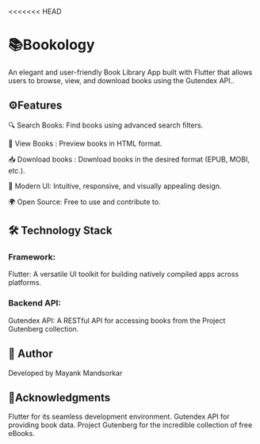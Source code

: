 <<<<<<< HEAD
# 📚Bookology

 An elegant and user-friendly Book Library App built with Flutter that allows users to browse, view, and download books using the Gutendex API..

## ⚙️Features
  🔍 Search Books: Find books using advanced search filters.

  📖 View Books : Preview books in HTML format.

  📥 Download books : Download books in the desired format (EPUB, MOBI, etc.).

  🎨 Modern UI: Intuitive, responsive, and visually appealing design.
  
  🌍 Open Source: Free to use and contribute to.

## 🛠️ Technology Stack
### Framework:
  Flutter: A versatile UI toolkit for building natively compiled apps across platforms.
### Backend API:
  Gutendex API: A RESTful API for accessing books from the Project Gutenberg collection.

## 👤 Author
 Developed by Mayank Mandsorkar

## 🌟Acknowledgments
 Flutter for its seamless development environment.
 Gutendex API for providing book data.
 Project Gutenberg for the incredible collection of free eBooks.
